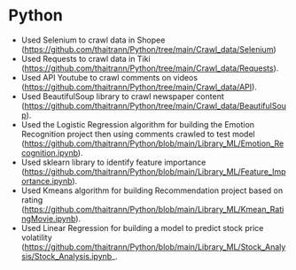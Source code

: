 # Python
- Used Selenium to crawl data in Shopee (https://github.com/thaitrann/Python/tree/main/Crawl_data/Selenium)
- Used Requests to crawl data in Tiki (https://github.com/thaitrann/Python/tree/main/Crawl_data/Requests).
- Used API Youtube to crawl comments on videos (https://github.com/thaitrann/Python/tree/main/Crawl_data/API).
- Used BeautifulSoup library to crawl newspaper content (https://github.com/thaitrann/Python/tree/main/Crawl_data/BeautifulSoup).
- Used the Logistic Regression algorithm for building the Emotion Recognition project then using comments crawled to test model (https://github.com/thaitrann/Python/blob/main/Library_ML/Emotion_Recognition.ipynb).
- Used sklearn library to identify feature importance (https://github.com/thaitrann/Python/blob/main/Library_ML/Feature_Importance.ipynb).
- Used Kmeans algorithm for building Recommendation project based on rating (https://github.com/thaitrann/Python/blob/main/Library_ML/Kmean_RatingMovie.ipynb).
- Used Linear Regression for building a model to predict stock price volatility (https://github.com/thaitrann/Python/blob/main/Library_ML/Stock_Analysis/Stock_Analysis.ipynb_.
